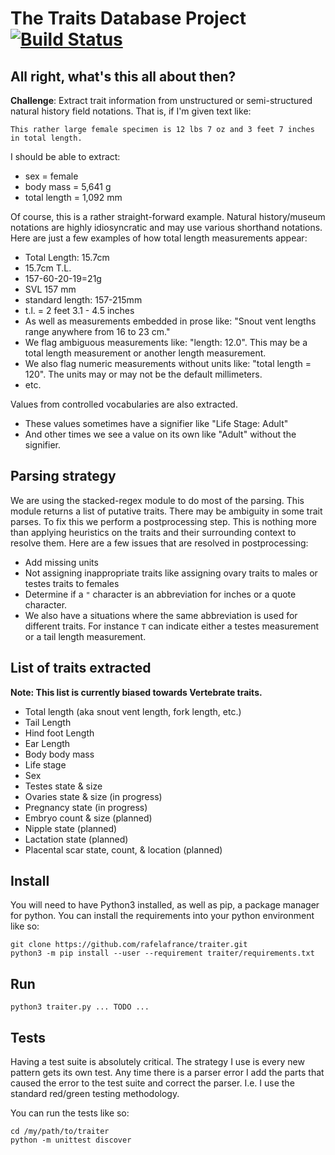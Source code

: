 # The Traits Database Project [![Build Status](https://travis-ci.org/rafelafrance/traiter.svg?branch=master)](https://travis-ci.org/rafelafrance/traiter)

## All right, what's this all about then?
**Challenge**: Extract trait information from unstructured or semi-structured natural history field notations. That is, if I'm given text like:

 ```
 This rather large female specimen is 12 lbs 7 oz and 3 feet 7 inches in total length.
 ```
I should be able to extract:

 - sex = female
 - body mass = 5,641 g
 - total length = 1,092 mm

 Of course, this is a rather straight-forward example. Natural history/museum notations are highly idiosyncratic and may use various shorthand notations. Here are just a few examples of how total length measurements appear:

 - Total Length: 15.7cm
 - 15.7cm T.L.
 - 157-60-20-19=21g
 - SVL 157 mm
 - standard length: 157-215mm
 - t.l. = 2 feet 3.1 - 4.5 inches
 - As well as measurements embedded in prose like: "Snout vent lengths range anywhere from 16 to 23 cm."
 - We flag ambiguous measurements like: "length: 12.0". This may be a total length measurement or another length measurement.
 - We also flag numeric measurements without units like: "total length = 120". The units may or may not be the default millimeters.
 - etc.

Values from controlled vocabularies are also extracted.
 - These values sometimes have a signifier like "Life Stage: Adult"
 - And other times we see a value on its own like "Adult" without the signifier.

## Parsing strategy

We are using the stacked-regex module to do most of the parsing. This module returns a list of putative traits. There may be ambiguity in some trait parses. To fix this we perform a postprocessing step. This is nothing more than applying heuristics on the traits and their surrounding context to resolve them. Here are a few issues that are resolved in postprocessing:

- Add missing units
- Not assigning inappropriate traits like assigning ovary traits to males or testes traits to females
- Determine if a `"` character is an abbreviation for inches or a quote character.
- We also have a situations where the same abbreviation is used for different traits. For instance `T` can indicate either a testes measurement or a tail length measurement. 

## List of traits extracted
**Note: This list is currently biased towards Vertebrate traits.**
- Total length (aka snout vent length, fork length, etc.)
- Tail Length
- Hind foot Length
- Ear Length
- Body body mass
- Life stage
- Sex
- Testes state & size
- Ovaries state & size (in progress)
- Pregnancy state (in progress)
- Embryo count & size (planned)
- Nipple state (planned)
- Lactation state (planned)
- Placental scar state, count, & location (planned)

## Install

You will need to have Python3 installed, as well as pip, a package manager for python. You can install the requirements into your python environment like so:
```
git clone https://github.com/rafelafrance/traiter.git
python3 -m pip install --user --requirement traiter/requirements.txt
```

## Run
```
python3 traiter.py ... TODO ...
```

## Tests
Having a test suite is absolutely critical. The strategy I use is every new pattern gets its own test. Any time there is a parser error I add the parts that caused the error to the test suite and correct the parser. I.e. I use the standard red/green testing methodology.

You can run the tests like so:
```
cd /my/path/to/traiter
python -m unittest discover
```
